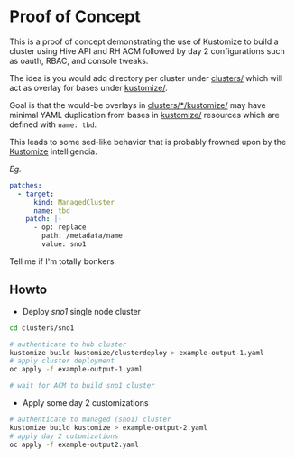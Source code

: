 # Proof of Concept 

This is a proof of concept demonstrating the use of Kustomize to build a cluster using Hive API and RH ACM followed by day 2 configurations such as oauth, RBAC, and console tweaks.

The idea is you would add directory per cluster under [clusters/](clusters/) which will act as overlay for bases under [kustomize/](kustomize/).

Goal is that the would-be overlays in [clusters/*/kustomize/](clusters/sno1/kustomize/) may have minimal YAML duplication from bases in [kustomize/](kustomize/) resources which are defined with `name: tbd`.

This leads to some sed-like behavior that is probably frowned upon by the [Kustomize](https://kustomize.io) intelligencia. 

_Eg._
```yaml
patches:
  - target:
      kind: ManagedCluster
      name: tbd
    patch: |-
      - op: replace
        path: /metadata/name
        value: sno1
```

Tell me if I'm totally bonkers.
## Howto

* Deploy _sno1_ single node cluster

```bash
cd clusters/sno1

# authenticate to hub cluster
kustomize build kustomize/clusterdeploy > example-output-1.yaml
# apply cluster deployment
oc apply -f example-output-1.yaml

# wait for ACM to build sno1 cluster
```

* Apply some day 2 customizations

```bash
# authenticate to managed (sno1) cluster
kustomize build kustomize > example-output-2.yaml
# apply day 2 cutomizations
oc apply -f example-output2.yaml
```